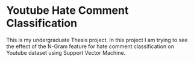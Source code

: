 # Youtube Hate Comment Classification
This is my undergraduate Thesis project. In this project I am trying to see the effect of the N-Gram feature for hate comment classification on Youtube dataset using Support Vector Machine.
